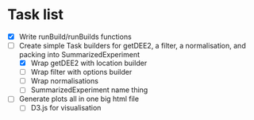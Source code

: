 # Task list


- [X] Write runBuild/runBuilds functions
- [ ] Create simple Task builders for getDEE2, a filter, a normalisation, and packing into SummarizedExperiment
  * [X] Wrap getDEE2 with location builder
  * [ ] Wrap filter with options builder
  * [ ] Wrap normalisations
  * [ ] SummarizedExperiment name thing
- [ ] Generate plots all in one big html file
  * [ ] D3.js for visualisation
